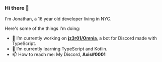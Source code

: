 ### Hi there 👋

I'm Jonathan, a 16 year old developer living in NYC.

Here's some of the things I'm doing:

- 🔭 I’m currently working on **[jz3r01/Omnia](https://github.com/jz3r01/Omnia)**, a bot for Discord made with TypeScript. 
- 🌱 I’m currently learning TypeScript and Kotlin.
- 📫 How to reach me: My Discord, **Axis#0001**
